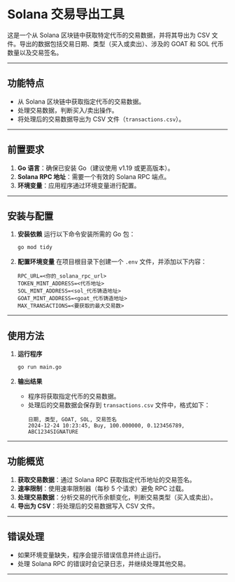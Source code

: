 # Solana 交易导出工具

这是一个从 Solana 区块链中获取特定代币的交易数据，并将其导出为 CSV 文件。导出的数据包括交易日期、类型（买入或卖出）、涉及的 GOAT 和 SOL 代币数量以及交易签名。

---

## 功能特点

- 从 Solana 区块链中获取指定代币的交易数据。
- 处理交易数据，判断买入/卖出操作。
- 将处理后的交易数据导出为 CSV 文件（`transactions.csv`）。

---

## 前置要求

1. **Go 语言**：确保已安装 Go（建议使用 v1.19 或更高版本）。
2. **Solana RPC 地址**：需要一个有效的 Solana RPC 端点。
3. **环境变量**：应用程序通过环境变量进行配置。

---

## 安装与配置

1. **安装依赖**
   运行以下命令安装所需的 Go 包：
   ```bash
   go mod tidy
   ```

2. **配置环境变量**
   在项目根目录下创建一个 `.env` 文件，并添加以下内容：
   ```env
   RPC_URL=<你的_solana_rpc_url>
   TOKEN_MINT_ADDRESS=<代币地址>
   SOL_MINT_ADDRESS=<sol_代币铸造地址>
   GOAT_MINT_ADDRESS=<goat_代币铸造地址>
   MAX_TRANSACTIONS=<要获取的最大交易数>
   ```

---

## 使用方法

1. **运行程序**
   ```bash
   go run main.go
   ```

2. **输出结果**
   - 程序将获取指定代币的交易数据。
   - 处理后的交易数据会保存到 `transactions.csv` 文件中，格式如下：
     ```
     日期, 类型, GOAT, SOL, 交易签名
     2024-12-24 10:23:45, Buy, 100.000000, 0.123456789, ABC1234SIGNATURE
     ```

---

## 功能概览

1. **获取交易数据**：通过 Solana RPC 获取指定代币地址的交易签名。
2. **速率限制**：使用速率限制器（每秒 5 个请求）避免 RPC 过载。
3. **处理交易数据**：分析交易的代币余额变化，判断交易类型（买入或卖出）。
4. **导出为 CSV**：将处理后的交易数据写入 CSV 文件。

---

## 错误处理

- 如果环境变量缺失，程序会提示错误信息并终止运行。
- 处理 Solana RPC 的错误时会记录日志，并继续处理其他交易。

---

